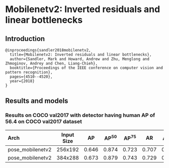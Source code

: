# Mobilenetv2: Inverted residuals and linear bottlenecks

## Introduction
```
@inproceedings{sandler2018mobilenetv2,
  title={Mobilenetv2: Inverted residuals and linear bottlenecks},
  author={Sandler, Mark and Howard, Andrew and Zhu, Menglong and Zhmoginov, Andrey and Chen, Liang-Chieh},
  booktitle={Proceedings of the IEEE conference on computer vision and pattern recognition},
  pages={4510--4520},
  year={2018}
}
```

## Results and models

### Results on COCO val2017 with detector having human AP of 56.4 on COCO val2017 dataset

| Arch | Input Size | AP | AP<sup>50</sup> | AP<sup>75</sup> | AR | AR<sup>50</sup> | ckpt | log |
| :----------------- | :-----------: | :------: | :------: | :------: | :------: | :------: |:------: |:------: |
| pose_mobilenetv2  | 256x192 | 0.646 | 0.874 | 0.723 | 0.707 | 0.917 | [ckpt](https://openmmlab.oss-cn-hangzhou.aliyuncs.com/mmpose/top_down/mobilenetv2/mobilenetv2_coco_256x192-d1e58e7b_20200727.pth) | [log](https://openmmlab.oss-cn-hangzhou.aliyuncs.com/mmpose/top_down/mobilenetv2/mobilenetv2_coco_256x192_20200727.log.json) |
| pose_mobilenetv2  | 384x288 | 0.673 | 0.879 | 0.743 | 0.729 | 0.916 | [ckpt](https://openmmlab.oss-cn-hangzhou.aliyuncs.com/mmpose/top_down/mobilenetv2/mobilenetv2_coco_384x288-26be4816_20200727.pth) | [log](https://openmmlab.oss-cn-hangzhou.aliyuncs.com/mmpose/top_down/mobilenetv2/mobilenetv2_coco_384x288_20200727.log.json) |
